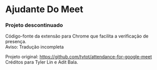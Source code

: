 # Ajudante Do Meet
### Projeto descontinuado
Código-fonte da extensão para Chrome que facilita a verificação de presença. </br>
Aviso: Tradução incompleta </br>

Projeto original: https://github.com/tytot/attendance-for-google-meet </br>
Créditos para Tyler Lin e Adit Bala.

